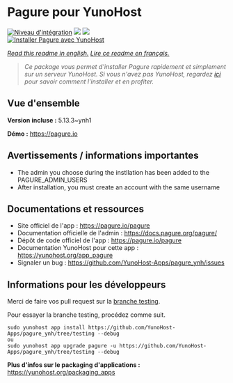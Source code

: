 # Pagure pour YunoHost

[![Niveau d'intégration](https://dash.yunohost.org/integration/pagure.svg)](https://dash.yunohost.org/appci/app/pagure) ![](https://ci-apps.yunohost.org/ci/badges/pagure.status.svg) ![](https://ci-apps.yunohost.org/ci/badges/pagure.maintain.svg)  
[![Installer Pagure avec YunoHost](https://install-app.yunohost.org/install-with-yunohost.svg)](https://install-app.yunohost.org/?app=pagure)

*[Read this readme in english.](./README.md)*
*[Lire ce readme en français.](./README_fr.md)*

> *Ce package vous permet d'installer Pagure rapidement et simplement sur un serveur YunoHost.
Si vous n'avez pas YunoHost, regardez [ici](https://yunohost.org/#/install) pour savoir comment l'installer et en profiter.*

## Vue d'ensemble



**Version incluse :** 5.13.3~ynh1

**Démo :** https://pagure.io

## Avertissements / informations importantes

* The admin you choose during the instllation has been added to the PAGURE_ADMIN_USERS
* After installation, you must create an account with the same username

## Documentations et ressources

* Site officiel de l'app : https://pagure.io/pagure
* Documentation officielle de l'admin : https://docs.pagure.org/pagure/
* Dépôt de code officiel de l'app : https://pagure.io/pagure
* Documentation YunoHost pour cette app : https://yunohost.org/app_pagure
* Signaler un bug : https://github.com/YunoHost-Apps/pagure_ynh/issues

## Informations pour les développeurs

Merci de faire vos pull request sur la [branche testing](https://github.com/YunoHost-Apps/pagure_ynh/tree/testing).

Pour essayer la branche testing, procédez comme suit.
```
sudo yunohost app install https://github.com/YunoHost-Apps/pagure_ynh/tree/testing --debug
ou
sudo yunohost app upgrade pagure -u https://github.com/YunoHost-Apps/pagure_ynh/tree/testing --debug
```

**Plus d'infos sur le packaging d'applications :** https://yunohost.org/packaging_apps
